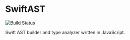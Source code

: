 SwiftAST
===========
[![Build Status](https://magnum.travis-ci.com/krzKaczor/SwiftAST.svg?token=BbKpsEui6wEsUpubmDsD&branch=feature/kk/objects_support)](https://magnum.travis-ci.com/krzKaczor/SwiftAST)

Swift AST builder and type analyzer written in JavaScript.
